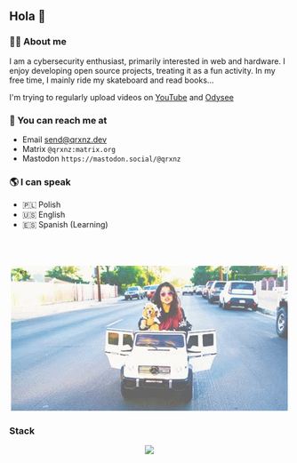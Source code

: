 ## Hola 👋

### 👨‍💻 About me
I am a cybersecurity enthusiast, primarily interested in web and hardware. I enjoy developing open source projects, treating it as a fun activity. In my free time, I mainly ride my skateboard and read books…

I'm trying to regularly upload videos on <a href="https://www.youtube.com/@qrxnz9209">YouTube</a> and <a href="https://odysee.com/@qrxnz:6?r=6t7UjNAVVT5zLF9LhSrzZZ479VWpVXrE">Odysee</a>

### 📨 You can reach me at

* Email send@qrxnz.dev
* Matrix `@qrxnz:matrix.org`
* Mastodon `https://mastodon.social/@qrxnz`

### 🌎 I can speak

* 🇵🇱 Polish
* 🇺🇸 English
* 🇪🇸 Spanish (Learning)

<p align="center" style="padding-top: 5%;">
  <img src="./img/snow-tha-product-claudia-alexandra-feliciano.gif" style="padding-top: 5%;"/>
</p>

### Stack
<p align="center">
  <a href="https://go-skill-icons.vercel.app/">
    <img src="https://go-skill-icons.vercel.app/api/icons?i=git,neovim,tmux,docker,podman,proxmox,kali,nix,c,go,py,bash,lua,ts,js,vue,tailwindcss,playwright,ghactions,github,gitlab,hugo,caddy,nginx,mysql,postgresql,raspberrypi,latex,blender,ollama," />
  </a>
</p>
